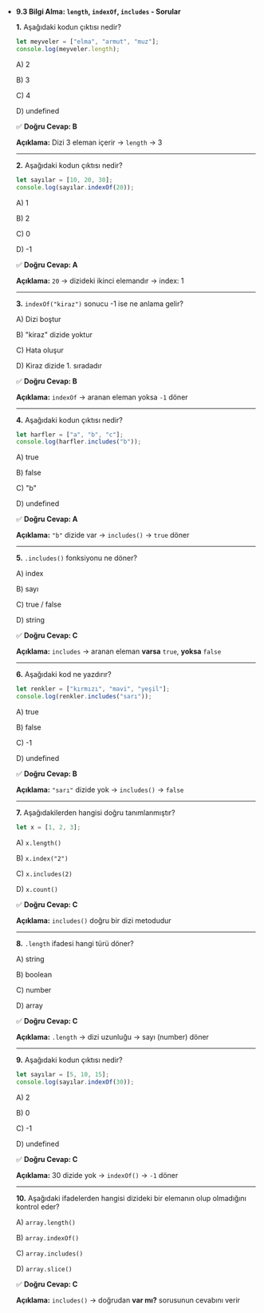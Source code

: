 - **9.3 Bilgi Alma: `length`, `indexOf`, `includes` - Sorular**
    
    **1.** Aşağıdaki kodun çıktısı nedir?
    
    ```jsx
    let meyveler = ["elma", "armut", "muz"];
    console.log(meyveler.length);
    ```
    
    A) 2
    
    B) 3
    
    C) 4
    
    D) undefined
    
    ✅ **Doğru Cevap: B**
    
    **Açıklama:** Dizi 3 eleman içerir → `length` → 3
    
    ---
    
    **2.** Aşağıdaki kodun çıktısı nedir?
    
    ```jsx
    let sayılar = [10, 20, 30];
    console.log(sayılar.indexOf(20));
    ```
    
    A) 1
    
    B) 2
    
    C) 0
    
    D) -1
    
    ✅ **Doğru Cevap: A**
    
    **Açıklama:** `20` → dizideki ikinci elemandır → index: 1
    
    ---
    
    **3.** `indexOf("kiraz")` sonucu -1 ise ne anlama gelir?
    
    A) Dizi boştur
    
    B) "kiraz" dizide yoktur
    
    C) Hata oluşur
    
    D) Kiraz dizide 1. sıradadır
    
    ✅ **Doğru Cevap: B**
    
    **Açıklama:** `indexOf` → aranan eleman yoksa `-1` döner
    
    ---
    
    **4.** Aşağıdaki kodun çıktısı nedir?
    
    ```jsx
    let harfler = ["a", "b", "c"];
    console.log(harfler.includes("b"));
    ```
    
    A) true
    
    B) false
    
    C) "b"
    
    D) undefined
    
    ✅ **Doğru Cevap: A**
    
    **Açıklama:** `"b"` dizide var → `includes()` → `true` döner
    
    ---
    
    **5.** `.includes()` fonksiyonu ne döner?
    
    A) index
    
    B) sayı
    
    C) true / false
    
    D) string
    
    ✅ **Doğru Cevap: C**
    
    **Açıklama:** `includes` → aranan eleman **varsa** `true`, **yoksa** `false`
    
    ---
    
    **6.** Aşağıdaki kod ne yazdırır?
    
    ```jsx
    let renkler = ["kırmızı", "mavi", "yeşil"];
    console.log(renkler.includes("sarı"));
    ```
    
    A) true
    
    B) false
    
    C) -1
    
    D) undefined
    
    ✅ **Doğru Cevap: B**
    
    **Açıklama:** `"sarı"` dizide yok → `includes()` → `false`
    
    ---
    
    **7.** Aşağıdakilerden hangisi doğru tanımlanmıştır?
    
    ```jsx
    let x = [1, 2, 3];
    ```
    
    A) `x.length()`
    
    B) `x.index("2")`
    
    C) `x.includes(2)`
    
    D) `x.count()`
    
    ✅ **Doğru Cevap: C**
    
    **Açıklama:** `includes()` doğru bir dizi metodudur
    
    ---
    
    **8.** `.length` ifadesi hangi türü döner?
    
    A) string
    
    B) boolean
    
    C) number
    
    D) array
    
    ✅ **Doğru Cevap: C**
    
    **Açıklama:** `.length` → dizi uzunluğu → sayı (number) döner
    
    ---
    
    **9.** Aşağıdaki kodun çıktısı nedir?
    
    ```jsx
    let sayılar = [5, 10, 15];
    console.log(sayılar.indexOf(30));
    ```
    
    A) 2
    
    B) 0
    
    C) -1
    
    D) undefined
    
    ✅ **Doğru Cevap: C**
    
    **Açıklama:** 30 dizide yok → `indexOf()` → `-1` döner
    
    ---
    
    **10.** Aşağıdaki ifadelerden hangisi dizideki bir elemanın olup olmadığını kontrol eder?
    
    A) `array.length()`
    
    B) `array.indexOf()`
    
    C) `array.includes()`
    
    D) `array.slice()`
    
    ✅ **Doğru Cevap: C**
    
    **Açıklama:** `includes()` → doğrudan **var mı?** sorusunun cevabını verir